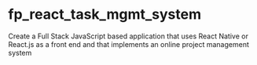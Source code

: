 # fp_react_task_mgmt_system
Create a Full Stack JavaScript based application that uses React Native or React.js as a front end and that implements an online project management system